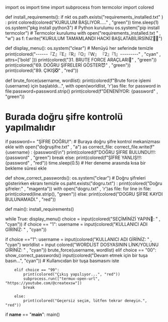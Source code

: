 import os
import time
import subprocess
from termcolor import colored 

def install_requirements():
if nkt os.path.exists("requirements_installed.txt" ) :
print colored(colored("KURULUM BAŞLIYOR....." ,  "green"))
time.sleep(1)
os.system("pkg install python3")  # Python kurulumu
os.system("pip install termcolor")  # Termcolor kurulumu 
with open("requirements_installed.txt " ,  "w") as f:
f.write("KURULUM TAMAMLANDI HACKİ BAŞLATABİLİRSİNİZ🤫😈")

def display_menu():
os.system("clear")  # Menüyü her seferinde temizle
print(colored("------『Z』『E』『R』『O』『W』 『2』『1』---------" ,  "cyan" , attrs=['bold' ]))
print(colored("31.  BRUTE FORCE ARAÇLARI🤫" ,  "green"))
print(colored("69.  DOĞRU ŞİFRELERİ GÖSTER😈" ,  "green"))
print(colored("89.  ÇIKIŞ❎" ,  "red"))

def brute_force(username,  wordlist):
print(colored(f"Brute force işlemi {username} için başlatıldı...",
with open(worldlist,  'r')as file:
for password in file:password=password.strip()
print(colored(f"DENENİYOR:  {password" ,  "green"))
# Burada doğru şifre kontrolü yapılmalıdır
if password== "ŞİFRE DOĞRU!":  # Buraya doğru şifre kontrol mekanizması ekle
with open("doğruşifre.txt" ,  "a") as correct_file:
correct_file.write(f"{username} : {password}\n")
print(colored(f"DOĞRU ŞİFRE BULUNDU!!!:  {password" ,  "green")
break
else:
print(colored(f"ŞİFRE YANLIŞ!!!:  {password" ,  "red"))
time.sleep(0.5)  # Her deneme arasında kısa bir bekleme süresi ekle

def show_correct_passwords():
os.system("clear")   # Doğru şifreleri gösterirken ekranı temizle
os.paht.exists("dogru.txt") :
print(colored("Doğru şifreler:" ,  "magenta"))
with open("dogru.txt" ,  'r')as file:
for line in file:
print(colored(line.strip(),  "green"))
else:
print(colored("DOGRU ŞİFRE KAYDI BULUNAMADI." ,  "red"))

def main():
install_requirements()

while True:
display_menu()
choice = input(colored("SEÇİMİNİZİ YAPIN🤝:  " ,  "cyan"))
if choice == "1":
username = input(colored("KULLANICI ADI GİRİNİZ: " ,  "cyan"))

if choice =="1":
username = input(colored("KULLANICI ADI GİRİNİZ: " ,  "cyan")
worldlist = input colored("WORDLİST DOSYASININ LİNK/YOLUNU GİRİNİZ: " ,  "cyan"))
brute_force(username,  wordlist)
elif choice == "00":
            show_correct_passwords()
            input(colored("Devam etmek için bir tuşa basın...", "cyan"))  # Kullanıcıdan bir tuşa basmasını iste

        elif choice == "99":
            print(colored("Çıkış yapılıyor...", "red"))
            subprocess.run(["termux-open-url", "https://youtube.com/@createxsw"])
            break

        else:
            print(colored("Geçersiz seçim, lütfen tekrar deneyin.", "red"))

if __name__ == "__main__":
    main()
